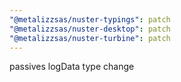 ```yaml
---
"@metalizzsas/nuster-typings": patch
"@metalizzsas/nuster-desktop": patch
"@metalizzsas/nuster-turbine": patch
---
```


passives logData type change
